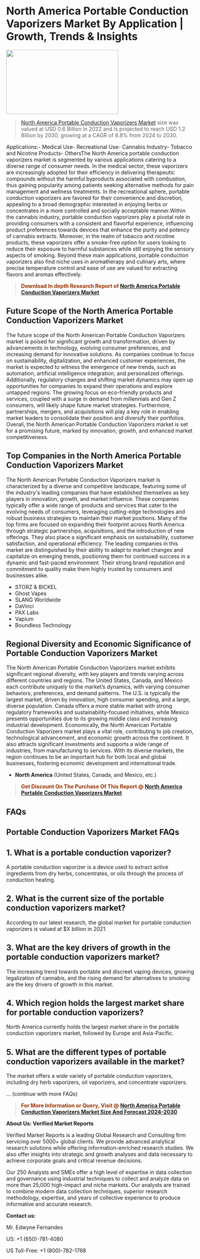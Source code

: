 <p><h1>North America Portable Conduction Vaporizers Market By Application | Growth, Trends & Insights</h1><p><img class="aligncenter size-medium wp-image-105565" src="https://ffe5etoiles.com/wp-content/uploads/2025/01/MST7-300x171.png" alt="" width="300" height="171" /></p><blockquote><p><a href="https://www.verifiedmarketreports.com/download-sample/?rid=353514&utm_source=Github-NA&utm_medium=385" target="_blank">North America Portable Conduction Vaporizers Market</a> size was valued at USD 0.6 Billion in 2022 and is projected to reach USD 1.2 Billion by 2030, growing at a CAGR of 8.8% from 2024 to 2030.</p></blockquote>Applications:- Medical Use- Recreational Use- Cannabis Industry- Tobacco and Nicotine Products- OthersThe North America portable conduction vaporizers market is segmented by various applications catering to a diverse range of consumer needs. In the medical sector, these vaporizers are increasingly adopted for their efficiency in delivering therapeutic compounds without the harmful byproducts associated with combustion, thus gaining popularity among patients seeking alternative methods for pain management and wellness treatments. In the recreational sphere, portable conduction vaporizers are favored for their convenience and discretion, appealing to a broad demographic interested in enjoying herbs or concentrates in a more controlled and socially acceptable manner.Within the cannabis industry, portable conduction vaporizers play a pivotal role in providing consumers with a consistent and flavorful experience, influencing product preferences towards devices that enhance the purity and potency of cannabis extracts. Moreover, in the realm of tobacco and nicotine products, these vaporizers offer a smoke-free option for users looking to reduce their exposure to harmful substances while still enjoying the sensory aspects of smoking. Beyond these main applications, portable conduction vaporizers also find niche uses in aromatherapy and culinary arts, where precise temperature control and ease of use are valued for extracting flavors and aromas effectively.</p><blockquote><p><span style="color: #993300;"><strong>Download In depth Research Report of <a href="https://www.verifiedmarketreports.com/download-sample/?rid=353514&utm_source=Github-NA&utm_medium=385">North America Portable Conduction Vaporizers Market</a></strong></span></p></blockquote><h2>Future Scope of the North America Portable Conduction Vaporizers Market</h2><p>The future scope of the North American Portable Conduction Vaporizers market is poised for significant growth and transformation, driven by advancements in technology, evolving consumer preferences, and increasing demand for innovative solutions. As companies continue to focus on sustainability, digitalization, and enhanced customer experiences, the market is expected to witness the emergence of new trends, such as automation, artificial intelligence integration, and personalized offerings. Additionally, regulatory changes and shifting market dynamics may open up opportunities for companies to expand their operations and explore untapped regions. The growing focus on eco-friendly products and services, coupled with a surge in demand from millennials and Gen Z consumers, will likely shape future market strategies. Furthermore, partnerships, mergers, and acquisitions will play a key role in enabling market leaders to consolidate their position and diversify their portfolios. Overall, the North American Portable Conduction Vaporizers market is set for a promising future, marked by innovation, growth, and enhanced market competitiveness.</p><h2>Top Companies in the North America Portable Conduction Vaporizers Market</h2><p>The North American Portable Conduction Vaporizers market is characterized by a diverse and competitive landscape, featuring some of the industry's leading companies that have established themselves as key players in innovation, growth, and market influence. These companies typically offer a wide range of products and services that cater to the evolving needs of consumers, leveraging cutting-edge technologies and robust business strategies to maintain their market positions. Many of the top firms are focused on expanding their footprint across North America through strategic partnerships, acquisitions, and the introduction of new offerings. They also place a significant emphasis on sustainability, customer satisfaction, and operational efficiency. The leading companies in this market are distinguished by their ability to adapt to market changes and capitalize on emerging trends, positioning them for continued success in a dynamic and fast-paced environment. Their strong brand reputation and commitment to quality make them highly trusted by consumers and businesses alike.</p><p><ul><li>STORZ & BICKEL </li><li> Ghost Vapes </li><li> SLANG Worldwide </li><li> DaVinci </li><li> PAX Labs </li><li> Vapium </li><li> Boundless Technology</li></ul></p><h2>Regional Diversity and Economic Significance of Portable Conduction Vaporizers Market</h2><p>The North American Portable Conduction Vaporizers market exhibits significant regional diversity, with key players and trends varying across different countries and regions. The United States, Canada, and Mexico each contribute uniquely to the market’s dynamics, with varying consumer behaviors, preferences, and demand patterns. The U.S. is typically the largest market, driven by innovation, high consumer spending, and a large, diverse population. Canada offers a more stable market with strong regulatory frameworks and sustainability-focused initiatives, while Mexico presents opportunities due to its growing middle class and increasing industrial development. Economically, the North American Portable Conduction Vaporizers market plays a vital role, contributing to job creation, technological advancement, and economic growth across the continent. It also attracts significant investments and supports a wide range of industries, from manufacturing to services. With its diverse markets, the region continues to be an important hub for both local and global businesses, fostering economic development and international trade.</p><ul> <li><strong>North America</strong> (United States, Canada, and Mexico, etc.)</li></ul><blockquote><p><span style="color: #993300;"><strong>Get Discount On The Purchase Of This Report @ <a href="https://www.verifiedmarketreports.com/ask-for-discount/?rid=353514&utm_source=Github-NA&utm_medium=385">North America Portable Conduction Vaporizers Market</a></strong></span></p></blockquote><h2>FAQs</h2><p><h2>Portable Conduction Vaporizers Market FAQs</h1><h2>1. What is a portable conduction vaporizer?</div><div></h2><p>A portable conduction vaporizer is a device used to extract active ingredients from dry herbs, concentrates, or oils through the process of conduction heating.</p><h2>2. What is the current size of the portable conduction vaporizers market?</div><div></h2><p>According to our latest research, the global market for portable conduction vaporizers is valued at $X billion in 2021.</p><h2>3. What are the key drivers of growth in the portable conduction vaporizers market?</div><div></h2><p>The increasing trend towards portable and discreet vaping devices, growing legalization of cannabis, and the rising demand for alternatives to smoking are the key drivers of growth in this market.</p><h2>4. Which region holds the largest market share for portable conduction vaporizers?</div><div></h2><p>North America currently holds the largest market share in the portable conduction vaporizers market, followed by Europe and Asia-Pacific.</p><h2>5. What are the different types of portable conduction vaporizers available in the market?</div><div></h2><p>The market offers a wide variety of portable conduction vaporizers, including dry herb vaporizers, oil vaporizers, and concentrate vaporizers.</p>... (continue with more FAQs)</body></html></p><blockquote><p><span style="color: #993300;"><strong>For More Information or Query, Visit @ <a href="https://www.verifiedmarketreports.com/product/portable-conduction-vaporizers-market/">North America Portable Conduction Vaporizers Market Size And Forecast 2024-2030</a></strong></span></p></blockquote><p><strong>About Us: Verified Market Reports</strong></p><p>Verified Market Reports is a leading Global Research and Consulting firm servicing over 5000+ global clients. We provide advanced analytical research solutions while offering information-enriched research studies. We also offer insights into strategic and growth analyses and data necessary to achieve corporate goals and critical revenue decisions.</p><p>Our 250 Analysts and SMEs offer a high level of expertise in data collection and governance using industrial techniques to collect and analyze data on more than 25,000 high-impact and niche markets. Our analysts are trained to combine modern data collection techniques, superior research methodology, expertise, and years of collective experience to produce informative and accurate research.</p><p><strong>Contact us:</strong></p><p>Mr. Edwyne Fernandes</p><p>US: +1 (650)-781-4080</p><p>US Toll-Free: +1 (800)-782-1768</p>
